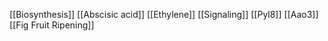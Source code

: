 [[Biosynthesis]]
[[Abscisic acid]]
[[Ethylene]]
[[Signaling]]
[[Pyl8]]
[[Aao3]]
[[Fig Fruit Ripening]]
